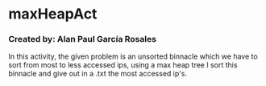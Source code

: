 # maxHeapAct
### Created by: Alan Paul García Rosales

In this activity, the given problem is an unsorted binnacle which we have to sort from most to less accessed ips, using a max heap tree I sort this binnacle and give out in a .txt the most accessed ip's.
